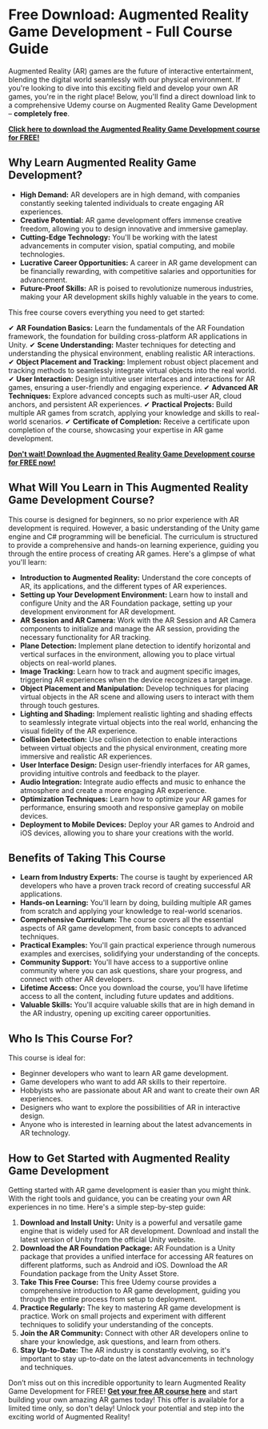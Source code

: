 # Free Download: Augmented Reality Game Development - Full Course Guide

Augmented Reality (AR) games are the future of interactive entertainment, blending the digital world seamlessly with our physical environment. If you're looking to dive into this exciting field and develop your own AR games, you're in the right place! Below, you'll find a direct download link to a comprehensive Udemy course on Augmented Reality Game Development – **completely free**.

[**Click here to download the Augmented Reality Game Development course for FREE!**](https://udemywork.com/augmented-reality-game-development)

## Why Learn Augmented Reality Game Development?

*   **High Demand:** AR developers are in high demand, with companies constantly seeking talented individuals to create engaging AR experiences.
*   **Creative Potential:** AR game development offers immense creative freedom, allowing you to design innovative and immersive gameplay.
*   **Cutting-Edge Technology:** You'll be working with the latest advancements in computer vision, spatial computing, and mobile technologies.
*   **Lucrative Career Opportunities:** A career in AR game development can be financially rewarding, with competitive salaries and opportunities for advancement.
*   **Future-Proof Skills:** AR is poised to revolutionize numerous industries, making your AR development skills highly valuable in the years to come.

This free course covers everything you need to get started:

✔ **AR Foundation Basics:** Learn the fundamentals of the AR Foundation framework, the foundation for building cross-platform AR applications in Unity.
✔ **Scene Understanding:** Master techniques for detecting and understanding the physical environment, enabling realistic AR interactions.
✔ **Object Placement and Tracking:** Implement robust object placement and tracking methods to seamlessly integrate virtual objects into the real world.
✔ **User Interaction:** Design intuitive user interfaces and interactions for AR games, ensuring a user-friendly and engaging experience.
✔ **Advanced AR Techniques:** Explore advanced concepts such as multi-user AR, cloud anchors, and persistent AR experiences.
✔ **Practical Projects:** Build multiple AR games from scratch, applying your knowledge and skills to real-world scenarios.
✔ **Certificate of Completion:** Receive a certificate upon completion of the course, showcasing your expertise in AR game development.

[**Don't wait! Download the Augmented Reality Game Development course for FREE now!**](https://udemywork.com/augmented-reality-game-development)

## What Will You Learn in This Augmented Reality Game Development Course?

This course is designed for beginners, so no prior experience with AR development is required. However, a basic understanding of the Unity game engine and C# programming will be beneficial. The curriculum is structured to provide a comprehensive and hands-on learning experience, guiding you through the entire process of creating AR games. Here's a glimpse of what you'll learn:

*   **Introduction to Augmented Reality:** Understand the core concepts of AR, its applications, and the different types of AR experiences.
*   **Setting up Your Development Environment:** Learn how to install and configure Unity and the AR Foundation package, setting up your development environment for AR development.
*   **AR Session and AR Camera:** Work with the AR Session and AR Camera components to initialize and manage the AR session, providing the necessary functionality for AR tracking.
*   **Plane Detection:** Implement plane detection to identify horizontal and vertical surfaces in the environment, allowing you to place virtual objects on real-world planes.
*   **Image Tracking:** Learn how to track and augment specific images, triggering AR experiences when the device recognizes a target image.
*   **Object Placement and Manipulation:** Develop techniques for placing virtual objects in the AR scene and allowing users to interact with them through touch gestures.
*   **Lighting and Shading:** Implement realistic lighting and shading effects to seamlessly integrate virtual objects into the real world, enhancing the visual fidelity of the AR experience.
*   **Collision Detection:** Use collision detection to enable interactions between virtual objects and the physical environment, creating more immersive and realistic AR experiences.
*   **User Interface Design:** Design user-friendly interfaces for AR games, providing intuitive controls and feedback to the player.
*   **Audio Integration:** Integrate audio effects and music to enhance the atmosphere and create a more engaging AR experience.
*   **Optimization Techniques:** Learn how to optimize your AR games for performance, ensuring smooth and responsive gameplay on mobile devices.
*   **Deployment to Mobile Devices:** Deploy your AR games to Android and iOS devices, allowing you to share your creations with the world.

## Benefits of Taking This Course

*   **Learn from Industry Experts:** The course is taught by experienced AR developers who have a proven track record of creating successful AR applications.
*   **Hands-on Learning:** You'll learn by doing, building multiple AR games from scratch and applying your knowledge to real-world scenarios.
*   **Comprehensive Curriculum:** The course covers all the essential aspects of AR game development, from basic concepts to advanced techniques.
*   **Practical Examples:** You'll gain practical experience through numerous examples and exercises, solidifying your understanding of the concepts.
*   **Community Support:** You'll have access to a supportive online community where you can ask questions, share your progress, and connect with other AR developers.
*   **Lifetime Access:** Once you download the course, you'll have lifetime access to all the content, including future updates and additions.
*   **Valuable Skills:** You'll acquire valuable skills that are in high demand in the AR industry, opening up exciting career opportunities.

## Who Is This Course For?

This course is ideal for:

*   Beginner developers who want to learn AR game development.
*   Game developers who want to add AR skills to their repertoire.
*   Hobbyists who are passionate about AR and want to create their own AR experiences.
*   Designers who want to explore the possibilities of AR in interactive design.
*   Anyone who is interested in learning about the latest advancements in AR technology.

## How to Get Started with Augmented Reality Game Development

Getting started with AR game development is easier than you might think. With the right tools and guidance, you can be creating your own AR experiences in no time. Here's a simple step-by-step guide:

1.  **Download and Install Unity:** Unity is a powerful and versatile game engine that is widely used for AR development. Download and install the latest version of Unity from the official Unity website.
2.  **Download the AR Foundation Package:** AR Foundation is a Unity package that provides a unified interface for accessing AR features on different platforms, such as Android and iOS. Download the AR Foundation package from the Unity Asset Store.
3.  **Take This Free Course:** This free Udemy course provides a comprehensive introduction to AR game development, guiding you through the entire process from setup to deployment.
4.  **Practice Regularly:** The key to mastering AR game development is practice. Work on small projects and experiment with different techniques to solidify your understanding of the concepts.
5.  **Join the AR Community:** Connect with other AR developers online to share your knowledge, ask questions, and learn from others.
6.  **Stay Up-to-Date:** The AR industry is constantly evolving, so it's important to stay up-to-date on the latest advancements in technology and techniques.

Don’t miss out on this incredible opportunity to learn Augmented Reality Game Development for FREE! **[Get your free AR course here](https://udemywork.com/augmented-reality-game-development)** and start building your own amazing AR games today! This offer is available for a limited time only, so don't delay! Unlock your potential and step into the exciting world of Augmented Reality!
